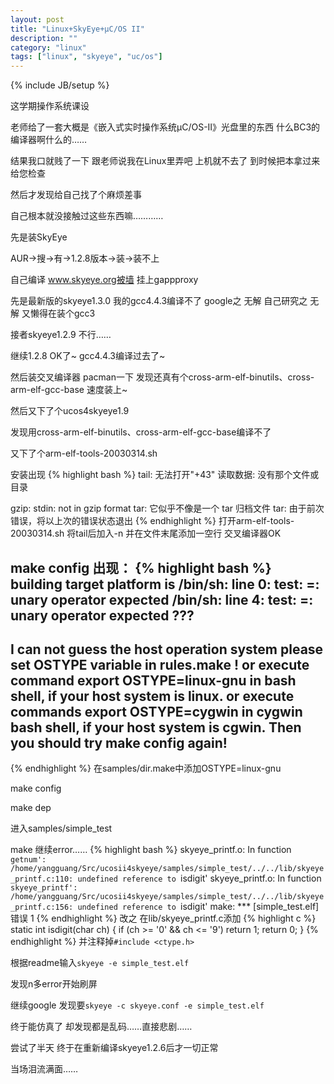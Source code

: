 ```yaml
---
layout: post
title: "Linux+SkyEye+μC/OS II"
description: ""
category: "linux"
tags: ["linux", "skyeye", "uc/os"]
---
```

{% include JB/setup %}

这学期操作系统课设

老师给了一套大概是《嵌入式实时操作系统μC/OS-II》光盘里的东西 什么BC3的编译器啊什么的……

结果我口就贱了一下 跟老师说我在Linux里弄吧 上机就不去了 到时候把本拿过来给您检查

然后才发现给自己找了个麻烦差事

自己根本就没接触过这些东西嘛…………

先是装SkyEye

AUR->搜->有->1.2.8版本->装->装不上

自己编译 www.skyeye.org被墙 挂上gappproxy

先是最新版的skyeye1.3.0 我的gcc4.4.3编译不了 google之 无解 自己研究之 无解 又懒得在装个gcc3

接者skyeye1.2.9 不行……

继续1.2.8 OK了~ gcc4.4.3编译过去了~

然后装交叉编译器 pacman一下 发现还真有个cross-arm-elf-binutils、cross-arm-elf-gcc-base 速度装上~

然后又下了个ucos4skyeye1.9

发现用cross-arm-elf-binutils、cross-arm-elf-gcc-base编译不了

又下了个arm-elf-tools-20030314.sh

安装出现
{% highlight bash %}
tail: 无法打开"+43" 读取数据: 没有那个文件或目录

gzip: stdin: not in gzip format
tar: 它似乎不像是一个 tar 归档文件
tar: 由于前次错误，将以上次的错误状态退出
{% endhighlight %}
打开arm-elf-tools-20030314.sh 将tail后加入-n 并在文件末尾添加一空行 交叉编译器OK

make config 出现：
{% highlight bash %}
building target platform is /bin/sh: line 0: test: =: unary operator expected
/bin/sh: line 4: test: =: unary operator expected
 ???
 ------------------------------------------  
 I can not guess the host operation system
 please set OSTYPE variable in rules.make !
 or execute command export OSTYPE=linux-gnu 
 in bash shell, if your host system is linux.
 or execute commands export OSTYPE=cygwin 
 in cygwin bash shell, if your host system is cgwin.
 Then you should try make config again!
 ------------------------------------------ 
{% endhighlight %}
在samples/dir.make中添加OSTYPE=linux-gnu

make config

make dep

进入samples/simple_test

make 继续error……
{% highlight bash %}
skyeye_printf.o: In function `getnum':
/home/yangguang/Src/ucosii4skyeye/samples/simple_test/../../lib/skyeye_printf.c:110: undefined reference to `isdigit'
skyeye_printf.o: In function `skyeye_printf':
/home/yangguang/Src/ucosii4skyeye/samples/simple_test/../../lib/skyeye_printf.c:156: undefined reference to `isdigit'
make: *** [simple_test.elf] 错误 1
{% endhighlight %}
改之 在lib/skyeye_printf.c添加
{% highlight c %}
static int isdigit(char ch)
{
    if (ch >= '0' && ch <= '9')
        return 1;
    return 0;
}
{% endhighlight %}
并注释掉`#include <ctype.h>`

根据readme输入`skyeye -e simple_test.elf`

发现n多error开始刷屏

继续google 发现要`skyeye -c skyeye.conf -e simple_test.elf`

终于能仿真了 却发现都是乱码……直接悲剧……

尝试了半天 终于在重新编译skyeye1.2.6后才一切正常

当场泪流满面……
